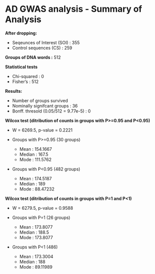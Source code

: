 # AD GWAS analysis - Summary of Analysis 

**After dropping:**

  - Seqeunces of Interest (SOI) : 355
  - Control sequences (CS) : 259

**Groups of DNA words :** 512 

**Statistical tests**

  - Chi-squared : 0
  - Fisher’s    : 512

**Results:** 

  - Number of groups survived
  - Nominally signifcant groups : 36
  - Bonff. thresold (0.05/512 = 9.77e-5)  : 0


**Wilcox test (ditribution of counts in groups with P>=0.95 and P<0.95)**

  - W = 6269.5, p-value = 0.2221

  - Groups with P>=0.95 (30 groups)
    - Mean   : 154.1667
    - Median : 167.5
    - Mode   : 111.5762

  - Groups with P<0.95 (482 groups)
    - Mean   : 174.5187
    - Median : 189
    - Mode   : 88.47232


**Wilcox test (ditribution of counts in groups with P=1 and P<1)**

  - W = 6279.5, p-value = 0.9588

  - Groups with P=1 (26 groups)
    - Mean   : 173.8077
    - Median : 188.5
    - Mode   : 173.8077

  - Groups with P<1 (486)
    - Mean   : 173.3004
    - Median : 188
    - Mode   : 89.11989



